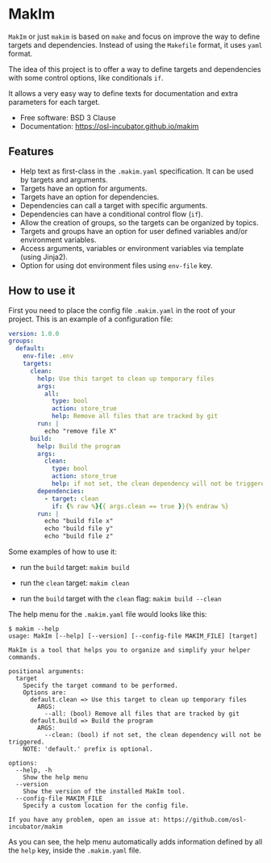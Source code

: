 # MakIm

`MakIm` or just `makim` is based on `make` and focus on improve
the way to define targets and dependencies. Instead of using the
`Makefile` format, it uses `yaml` format.

The idea of this project is to offer a way to define targets and
dependencies with some control options, like conditionals `if`.

It allows a very easy way to define texts for documentation and
extra parameters for each target.


* Free software: BSD 3 Clause
* Documentation: https://osl-incubator.github.io/makim

## Features

* Help text as first-class in the `.makim.yaml` specification. It can be used by targets and arguments.
* Targets have an option for arguments.
* Targets have an option for dependencies.
* Dependencies can call a target with specific arguments.
* Dependencies can have a conditional control flow (`if`).
* Allow the creation of groups, so the targets can be organized by topics.
* Targets and groups have an option for user defined variables and/or environment variables.
* Access arguments, variables or environment variables via template (using Jinja2).
* Option for using dot environment files using `env-file` key.

## How to use it

First you need to place the config file `.makim.yaml` in the root of your project.
This is an example of a configuration file:

```yaml
version: 1.0.0
groups:
  default:
    env-file: .env
    targets:
      clean:
        help: Use this target to clean up temporary files
        args:
          all:
            type: bool
            action: store_true
            help: Remove all files that are tracked by git
        run: |
          echo "remove file X"
      build:
        help: Build the program
        args:
          clean:
            type: bool
            action: store_true
            help: if not set, the clean dependency will not be triggered.
        dependencies:
          - target: clean
            if: {% raw %}{{ args.clean == true }}{% endraw %}
        run: |
          echo "build file x"
          echo "build file y"
          echo "build file z"
```

Some examples of how to use it:

* run the `build` target:
  `makim build`

* run the `clean` target:
  `makim clean`

* run the `build` target with the `clean` flag:
  `makim build --clean`


The help menu for the `.makim.yaml` file would looks like this:

```
$ makim --help
usage: MakIm [--help] [--version] [--config-file MAKIM_FILE] [target]

MakIm is a tool that helps you to organize and simplify your helper commands.

positional arguments:
  target
    Specify the target command to be performed.
    Options are:
      default.clean => Use this target to clean up temporary files
        ARGS:
          --all: (bool) Remove all files that are tracked by git
      default.build => Build the program
        ARGS:
          --clean: (bool) if not set, the clean dependency will not be triggered.
    NOTE: 'default.' prefix is optional.

options:
  --help, -h
    Show the help menu
  --version
    Show the version of the installed MakIm tool.
  --config-file MAKIM_FILE
    Specify a custom location for the config file.

If you have any problem, open an issue at: https://github.com/osl-incubator/makim
```

As you can see, the help menu automatically adds information defined by all
the `help` key, inside the `.makim.yaml` file.
